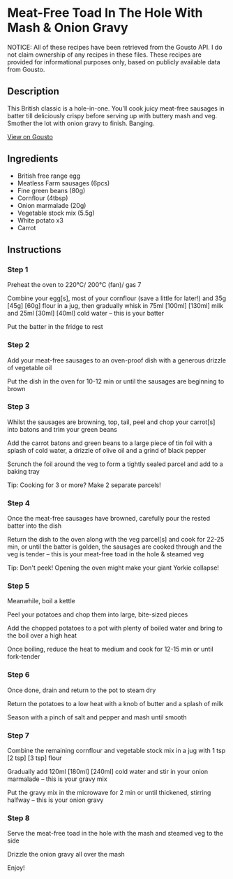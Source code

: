 # Meat-Free Toad In The Hole With Mash & Onion Gravy

NOTICE: All of these recipes have been retrieved from the Gousto API. I do not claim ownership of any recipes in these files. These recipes are provided for informational purposes only, based on publicly available data from Gousto.

## Description

This British classic is a hole-in-one. You’ll cook juicy meat-free sausages in batter till deliciously crispy before serving up with buttery mash and veg. Smother the lot with onion gravy to finish. Banging.

[View on Gousto](https://www.gousto.co.uk/recipes/cookbook/meat-free-toad-in-the-hole-with-mash-onion-gravy)

## Ingredients

- British free range egg
- Meatless Farm sausages (6pcs)
- Fine green beans (80g)
- Cornflour (4tbsp)
- Onion marmalade (20g)
- Vegetable stock mix (5.5g)
- White potato x3
- Carrot

## Instructions


### Step 1

Preheat the oven to 220°C/ 200°C (fan)/ gas 7

Combine your egg[s], most of your cornflour (save a little for later!) and 35g <span class="text-purple">[45g]</span> <span class="text-danger">[60g]</span> flour in a jug, then gradually whisk in 75ml <span class="text-purple">[100ml]</span> <span class="text-danger">[130ml]</span> milk and 25ml <span class="text-purple">[30ml]</span> <span class="text-danger">[40ml]</span> cold water – this is your batter

Put the batter in the fridge to rest


### Step 2

Add your meat-free sausages to an oven-proof dish with a generous drizzle of vegetable oil

Put the dish in the oven for 10-12 min or until the sausages are beginning to brown


### Step 3

Whilst the sausages are browning, top, tail, peel and chop your carrot[s] into batons and trim your green beans

Add the carrot batons and green beans to a large piece of tin foil with a splash of cold water, a drizzle of olive oil and a grind of black pepper

Scrunch the foil around the veg to form a tightly sealed parcel and add to a baking tray

Tip: Cooking for 3 or more? Make 2 separate parcels!


### Step 4

Once the meat-free sausages have browned, carefully pour the rested batter into the dish

Return the dish to the oven along with the veg parcel[s] and cook for 22-25 min, or until the batter is golden, the sausages are cooked through and the veg is tender – this is your meat-free toad in the hole & steamed veg

Tip: Don't peek! Opening the oven might make your giant Yorkie collapse!


### Step 5

Meanwhile, boil a kettle

Peel your potatoes and chop them into large, bite-sized pieces

Add the chopped potatoes to a pot with plenty of boiled water and bring to the boil over a high heat

Once boiling, reduce the heat to medium and cook for 12-15 min or until fork-tender


### Step 6

Once done, drain and return to the pot to steam dry

Return the potatoes to a low heat with a knob of butter and a splash of milk

Season with a pinch of salt and pepper and mash until smooth


### Step 7

Combine the remaining cornflour and vegetable stock mix in a jug with 1 tsp <span class="text-purple">[2 tsp]</span> <span class="text-danger">[3 tsp]</span> flour

Gradually add 120ml <span class="text-purple">[180ml] </span><span class="text-danger">[240ml]</span> cold water and stir in your onion marmalade – this is your gravy mix

Put the gravy mix in the microwave for 2 min or until thickened, stirring halfway – this is your onion gravy

### Step 8

Serve the meat-free toad in the hole with the mash and steamed veg to the side

Drizzle the onion gravy all over the mash

Enjoy!

